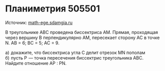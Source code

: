 # Планиметрия 505501

Источник: [math-ege.sdamgia.ru](https://math-ege.sdamgia.ru/problem?id=505501)

В треугольнике АВС проведена биссектриса АМ. Прямая, проходящая через вершину В перпендикулярно АМ, пересекает сторону АС в точке N. АВ = 6; ВС = 5; АС = 9.

а)  докажите, что биссектриса угла С делит отрезок МN пополам
б)  пусть Р  — точка пересечения биссектрис треугольника АВС. Найдите отношение АР : РN.
